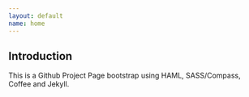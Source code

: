 ```yaml
---
layout: default
name: home
---
```


## Introduction

This is a Github Project Page bootstrap using HAML, SASS/Compass, Coffee and Jekyll.
